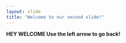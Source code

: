 ```yaml
---
layout: slide
title: "Welcome to our second slide!"
---
```

<B>HEY WELCOME<B>
Use the left arrow to go back!
